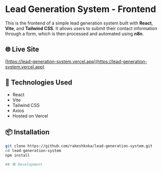 # Lead Generation System - Frontend

This is the frontend of a simple lead generation system built with **React**, **Vite**, and **Tailwind CSS**. It allows users to submit their contact information through a form, which is then processed and automated using **n8n**.

## 🌐 Live Site

[https://lead-generation-system.vercel.app](https://lead-generation-system.vercel.app)

## 🚀 Technologies Used

- React
- Vite
- Tailwind CSS
- Axios
- Hosted on Vercel

## 📦 Installation

```bash
git clone https://github.com/rakeshkoka/lead-generation-system.git
cd lead-generation-system
npm install

## 🛠️ Development
